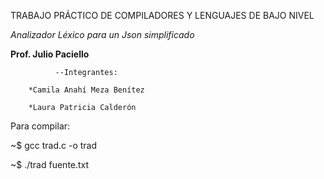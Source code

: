 TRABAJO PRÁCTICO DE COMPILADORES Y LENGUAJES DE BAJO NIVEL

_Analizador Léxico para un Json simplificado_

**Prof. Julio Paciello**

              --Integrantes:

        *Camila Anahí Meza Benítez

        *Laura Patricia Calderón   
        
        
Para compilar:

~$ gcc trad.c -o trad

~$ ./trad fuente.txt

